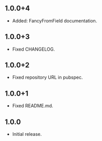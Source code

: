 ## 1.0.0+4
- Added: FancyFromField documentation.

## 1.0.0+3
- Fixed CHANGELOG.

## 1.0.0+2
- Fixed repository URL in pubspec.

## 1.0.0+1
- Fixed README.md.

## 1.0.0
- Initial release.
